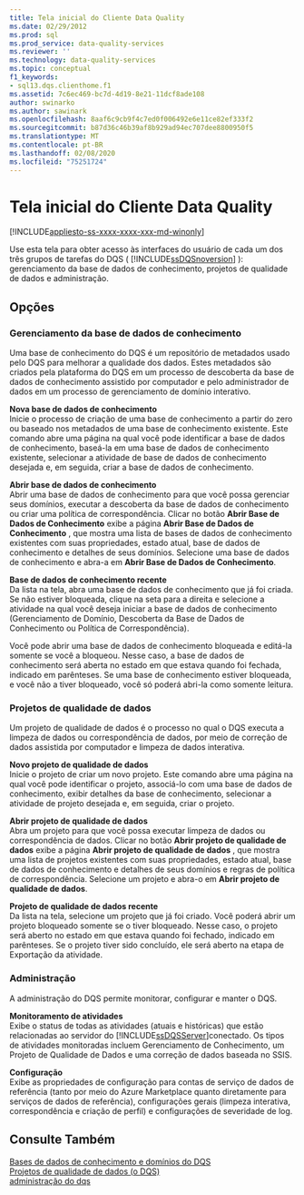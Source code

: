 ```yaml
---
title: Tela inicial do Cliente Data Quality
ms.date: 02/29/2012
ms.prod: sql
ms.prod_service: data-quality-services
ms.reviewer: ''
ms.technology: data-quality-services
ms.topic: conceptual
f1_keywords:
- sql13.dqs.clienthome.f1
ms.assetid: 7c6ec469-bc7d-4d19-8e21-11dcf8ade108
author: swinarko
ms.author: sawinark
ms.openlocfilehash: 8aaf6c9cb9f4c7ed0f006492e6e11ce82ef333f2
ms.sourcegitcommit: b87d36c46b39af8b929ad94ec707dee8800950f5
ms.translationtype: MT
ms.contentlocale: pt-BR
ms.lasthandoff: 02/08/2020
ms.locfileid: "75251724"
---
```

# <a name="data-quality-client-home-screen"></a>Tela inicial do Cliente Data Quality

[!INCLUDE[appliesto-ss-xxxx-xxxx-xxx-md-winonly](../includes/appliesto-ss-xxxx-xxxx-xxx-md-winonly.md)]

  Use esta tela para obter acesso às interfaces do usuário de cada um dos três grupos de tarefas do DQS ( [!INCLUDE[ssDQSnoversion](../includes/ssdqsnoversion-md.md)] ): gerenciamento da base de dados de conhecimento, projetos de qualidade de dados e administração.  
  
## <a name="options"></a>Opções  
  
### <a name="knowledge-base-management"></a>Gerenciamento da base de dados de conhecimento  
 Uma base de conhecimento do DQS é um repositório de metadados usado pelo DQS para melhorar a qualidade dos dados. Estes metadados são criados pela plataforma do DQS em um processo de descoberta da base de dados de conhecimento assistido por computador e pelo administrador de dados em um processo de gerenciamento de domínio interativo.  
  
 **Nova base de dados de conhecimento**  
 Inicie o processo de criação de uma base de conhecimento a partir do zero ou baseado nos metadados de uma base de conhecimento existente. Este comando abre uma página na qual você pode identificar a base de dados de conhecimento, baseá-la em uma base de dados de conhecimento existente, selecionar a atividade de base de dados de conhecimento desejada e, em seguida, criar a base de dados de conhecimento.  
  
 **Abrir base de dados de conhecimento**  
 Abrir uma base de dados de conhecimento para que você possa gerenciar seus domínios, executar a descoberta da base de dados de conhecimento ou criar uma política de correspondência. Clicar no botão **Abrir Base de Dados de Conhecimento** exibe a página **Abrir Base de Dados de Conhecimento** , que mostra uma lista de bases de dados de conhecimento existentes com suas propriedades, estado atual, base de dados de conhecimento e detalhes de seus domínios. Selecione uma base de dados de conhecimento e abra-a em **Abrir Base de Dados de Conhecimento**.  
  
 **Base de dados de conhecimento recente**  
 Da lista na tela, abra uma base de dados de conhecimento que já foi criada. Se não estiver bloqueada, clique na seta para a direita e selecione a atividade na qual você deseja iniciar a base de dados de conhecimento (Gerenciamento de Domínio, Descoberta da Base de Dados de Conhecimento ou Política de Correspondência).  
  
 Você pode abrir uma base de dados de conhecimento bloqueada e editá-la somente se você a bloqueou. Nesse caso, a base de dados de conhecimento será aberta no estado em que estava quando foi fechada, indicado em parênteses. Se uma base de conhecimento estiver bloqueada, e você não a tiver bloqueado, você só poderá abri-la como somente leitura.  
  
### <a name="data-quality-projects"></a>Projetos de qualidade de dados  
 Um projeto de qualidade de dados é o processo no qual o DQS executa a limpeza de dados ou correspondência de dados, por meio de correção de dados assistida por computador e limpeza de dados interativa.  
  
 **Novo projeto de qualidade de dados**  
 Inicie o projeto de criar um novo projeto. Este comando abre uma página na qual você pode identificar o projeto, associá-lo com uma base de dados de conhecimento, exibir detalhes da base de conhecimento, selecionar a atividade de projeto desejada e, em seguida, criar o projeto.  
  
 **Abrir projeto de qualidade de dados**  
 Abra um projeto para que você possa executar limpeza de dados ou correspondência de dados. Clicar no botão **Abrir projeto de qualidade de dados** exibe a página **Abrir projeto de qualidade de dados** , que mostra uma lista de projetos existentes com suas propriedades, estado atual, base de dados de conhecimento e detalhes de seus domínios e regras de política de correspondência. Selecione um projeto e abra-o em **Abrir projeto de qualidade de dados**.  
  
 **Projeto de qualidade de dados recente**  
 Da lista na tela, selecione um projeto que já foi criado. Você poderá abrir um projeto bloqueado somente se o tiver bloqueado. Nesse caso, o projeto será aberto no estado em que estava quando foi fechado, indicado em parênteses. Se o projeto tiver sido concluído, ele será aberto na etapa de Exportação da atividade.  
  
### <a name="administration"></a>Administração  
 A administração do DQS permite monitorar, configurar e manter o DQS.  
  
 **Monitoramento de atividades**  
 Exibe o status de todas as atividades (atuais e históricas) que estão relacionadas ao servidor do [!INCLUDE[ssDQSServer](../includes/ssdqsserver-md.md)]conectado. Os tipos de atividades monitoradas incluem Gerenciamento de Conhecimento, um Projeto de Qualidade de Dados e uma correção de dados baseada no SSIS.  
  
 **Configuração**  
 Exibe as propriedades de configuração para contas de serviço de dados de referência (tanto por meio do Azure Marketplace quanto diretamente para serviços de dados de referência), configurações gerais (limpeza interativa, correspondência e criação de perfil) e configurações de severidade de log.  
  
## <a name="see-also"></a>Consulte Também  
 [Bases de dados de conhecimento e domínios do DQS](../data-quality-services/dqs-knowledge-bases-and-domains.md)   
 [Projetos de qualidade de dados &#40;o DQS&#41;](../data-quality-services/data-quality-projects-dqs.md)   
 [administração do dqs](../data-quality-services/dqs-administration.md)  
  
  
